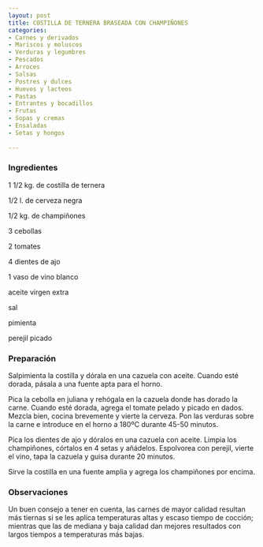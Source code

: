 ```yaml
---
layout: post
title: COSTILLA DE TERNERA BRASEADA CON CHAMPIÑONES
categories:
- Carnes y derivados
- Mariscos y moluscos
- Verduras y legumbres
- Pescados
- Arroces
- Salsas
- Postres y dulces
- Huevos y lacteos
- Pastas
- Entrantes y bocadillos
- Frutas
- Sopas y cremas
- Ensaladas
- Setas y hongos
 
---
```

<h3>Ingredientes</h3>
1 1/2 kg. de costilla de ternera

1/2 l. de cerveza negra

1/2 kg. de champiñones

3 cebollas

2 tomates

4 dientes de ajo

1 vaso de vino blanco

aceite virgen extra

sal

pimienta

perejil picado

<h3>Preparación</h3>
Salpimienta la costilla y dórala en una cazuela con aceite. Cuando esté dorada, pásala a una fuente apta para el horno.

Pica la cebolla en juliana y rehógala en la cazuela donde has dorado la carne. Cuando esté dorada, agrega el tomate pelado y picado en dados. Mezcla bien, cocina brevemente y vierte la cerveza. Pon las verduras sobre la carne e introduce en el horno a 180&ordm;C durante 45-50 minutos.

Pica los dientes de ajo y dóralos en una cazuela con aceite. Limpia los champiñones, córtalos en 4 setas y añádelos. Espolvorea con perejil, vierte el vino, tapa la cazuela y guisa durante 20 minutos.

Sirve la costilla en una fuente amplia y agrega los champiñones por encima.

<h3>Observaciones</h3>
Un buen consejo a tener en cuenta, las carnes de mayor calidad resultan más tiernas si se les aplica temperaturas altas y escaso tiempo de cocción; mientras que las de mediana y baja calidad dan mejores resultados con largos tiempos a temperaturas más bajas.

